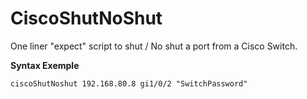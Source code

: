 # CiscoShutNoShut
One liner "expect" script to shut / No shut a port from a Cisco Switch.


**Syntax Exemple**

    ciscoShutNoshut 192.168.80.8 gi1/0/2 "SwitchPassword"
